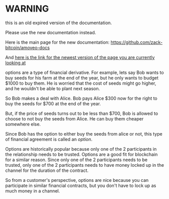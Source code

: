 WARNING
========

this is an old expired version of the documentation.

Please use the new documentation instead. 

Here is the main page for the new documentation: https://github.com/zack-bitcoin/amoveo-docs 

And [here is the link for the newest version of the page you are currently looking at](https://github.com/zack-bitcoin/amoveo-docs/blob/master//use-cases-and-ideas/options.md)

options are a type of financial derivative.
For example, lets say Bob wants to buy seeds for his farm at the end of the year, but he only wants to budget $1000 to buy them. He is worried that the cost of seeds might go higher, and he wouldn't be able to plant next season.

So Bob makes a deal with Alice. Bob pays Alice $300 now for the right to buy the seeds for $700 at the end of the year.

But, if the price of seeds turns out to be less than $700, Bob is allowed to choose to not buy the seeds from Alice.
He can buy them cheaper somewhere else.

Since Bob has the option to either buy the seeds from alice or not, this type of financial agreement is called an *option*.

Options are historically popular because only one of the 2 participants in the relationship needs to be trusted.
Options are a good fit for blockchain for a similar reason. Since only one of the 2 participants needs to be trusted, only one of the 2 participants needs to have money locked up in the channel for the duration of the contract.

So from a customer's perspective, options are nice because you can participate in similar financial contracts, but you don't have to lock up as much money in a channel.

